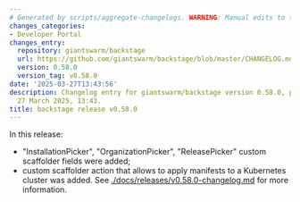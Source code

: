 ```yaml
---
# Generated by scripts/aggregate-changelogs. WARNING: Manual edits to this files will be overwritten.
changes_categories:
- Developer Portal
changes_entry:
  repository: giantswarm/backstage
  url: https://github.com/giantswarm/backstage/blob/master/CHANGELOG.md#0580---2025-03-27
  version: 0.58.0
  version_tag: v0.58.0
date: '2025-03-27T13:43:56'
description: Changelog entry for giantswarm/backstage version 0.58.0, published on
  27 March 2025, 13:43.
title: backstage release v0.58.0
---
```


In this release:
- "InstallationPicker", "OrganizationPicker", "ReleasePicker" custom scaffolder fields were added;
- custom scaffolder action that allows to apply manifests to a Kubernetes cluster was added.
See [./docs/releases/v0.58.0-changelog.md](./docs/releases/v0.58.0-changelog.md) for more information.
